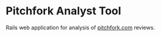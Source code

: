 # Pitchfork Analyst Tool
Rails web application for analysis of [pitchfork.com](http://pitchfork.com) reviews.